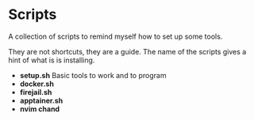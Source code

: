 # Scripts

A collection of scripts to remind myself how to set up some tools.

They are not shortcuts, they are a guide. The name of the scripts gives a hint of what is is installing.

- **setup.sh** Basic tools to work and to program 
- **docker.sh**
- **firejail.sh**
- **apptainer.sh**
- **nvim chand**
